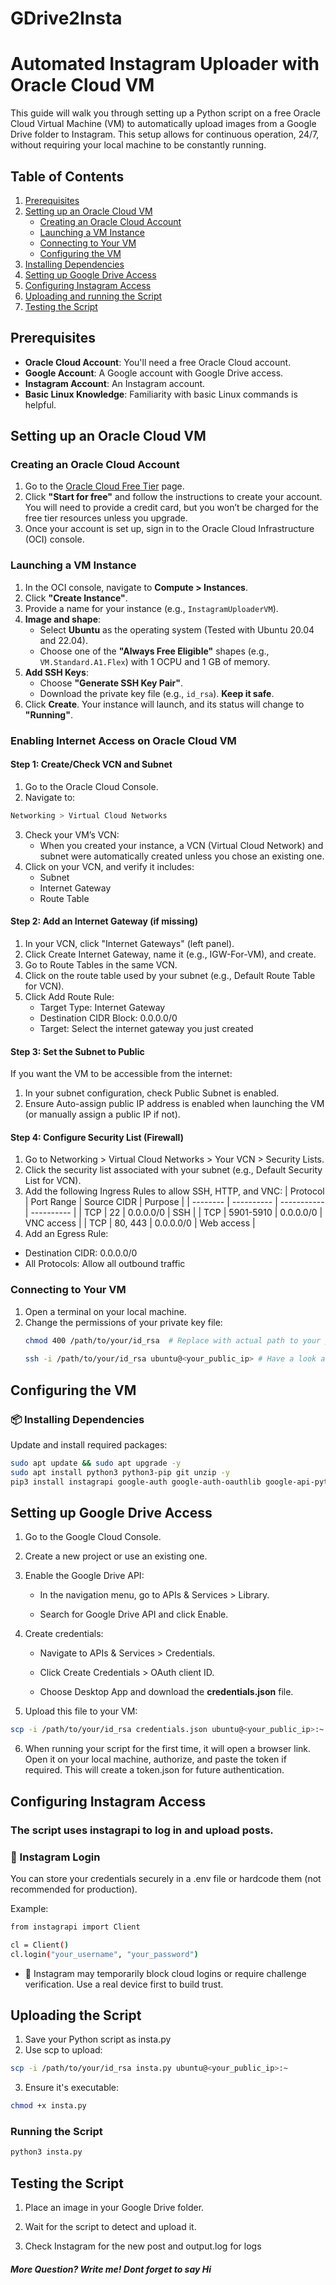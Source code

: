 # GDrive2Insta
# Automated Instagram Uploader with Oracle Cloud VM

This guide will walk you through setting up a Python script on a free Oracle Cloud Virtual Machine (VM) to automatically upload images from a Google Drive folder to Instagram. This setup allows for continuous operation, 24/7, without requiring your local machine to be constantly running.

## Table of Contents

1. [Prerequisites](#prerequisites)
2. [Setting up an Oracle Cloud VM](#setting-up-an-oracle-cloud-vm)
   - [Creating an Oracle Cloud Account](#creating-an-oracle-cloud-account)
   - [Launching a VM Instance](#launching-a-vm-instance)
   - [Connecting to Your VM](#connecting-to-your-vm)
   - [Configuring the VM](#configuring-the-vm)
3. [Installing Dependencies](#installing-dependencies)
4. [Setting up Google Drive Access](#setting-up-google-drive-access)
5. [Configuring Instagram Access](#configuring-instagram-access)
6. [Uploading and running the Script](#uploading-the-script)
7. [Testing the Script](#testing-the-script)


## Prerequisites

- **Oracle Cloud Account**: You'll need a free Oracle Cloud account.
- **Google Account**: A Google account with Google Drive access.
- **Instagram Account**: An Instagram account.
- **Basic Linux Knowledge**: Familiarity with basic Linux commands is helpful.

## Setting up an Oracle Cloud VM

### Creating an Oracle Cloud Account

1. Go to the [Oracle Cloud Free Tier](https://www.oracle.com/cloud/free/) page.
2. Click **"Start for free"** and follow the instructions to create your account. You will need to provide a credit card, but you won’t be charged for the free tier resources unless you upgrade.
3. Once your account is set up, sign in to the Oracle Cloud Infrastructure (OCI) console.

### Launching a VM Instance

1. In the OCI console, navigate to **Compute > Instances**.
2. Click **"Create Instance"**.
3. Provide a name for your instance (e.g., `InstagramUploaderVM`).
4. **Image and shape**:
   - Select **Ubuntu** as the operating system (Tested with Ubuntu 20.04 and 22.04).
   - Choose one of the **"Always Free Eligible"** shapes (e.g., `VM.Standard.A1.Flex`) with 1 OCPU and 1 GB of memory.
5. **Add SSH Keys**:
   - Choose **"Generate SSH Key Pair"**.
   - Download the private key file (e.g., `id_rsa`). **Keep it safe**.
6. Click **Create**. Your instance will launch, and its status will change to **"Running"**.
### Enabling Internet Access on Oracle Cloud VM
#### Step 1: Create/Check VCN and Subnet
1. Go to the Oracle Cloud Console.
2. Navigate to:
```bash
Networking > Virtual Cloud Networks
```
3. Check your VM’s VCN:
   - When you created your instance, a VCN (Virtual Cloud Network) and subnet were automatically created unless you chose an existing one.
4. Click on your VCN, and verify it includes:
   - Subnet
   - Internet Gateway
   - Route Table
#### Step 2: Add an Internet Gateway (if missing)
1. In your VCN, click "Internet Gateways" (left panel).
2. Click Create Internet Gateway, name it (e.g., IGW-For-VM), and create.
3. Go to Route Tables in the same VCN.
4. Click on the route table used by your subnet (e.g., Default Route Table for VCN).
5. Click Add Route Rule:
   - Target Type: Internet Gateway
   - Destination CIDR Block: 0.0.0.0/0
   - Target: Select the internet gateway you just created
#### Step 3: Set the Subnet to Public
If you want the VM to be accessible from the internet:
1. In your subnet configuration, check Public Subnet is enabled.
2. Ensure Auto-assign public IP address is enabled when launching the VM (or manually assign a public IP if not).
#### Step 4: Configure Security List (Firewall)
1. Go to Networking > Virtual Cloud Networks > Your VCN > Security Lists.
2. Click the security list associated with your subnet (e.g., Default Security List for VCN).
3. Add the following Ingress Rules to allow SSH, HTTP, and VNC:
| Protocol | Port Range | Source CIDR | Purpose    |
| -------- | ---------- | ----------- | ---------- |
| TCP      | 22         | 0.0.0.0/0   | SSH        |
| TCP      | 5901-5910  | 0.0.0.0/0   | VNC access |
| TCP      | 80, 443    | 0.0.0.0/0   | Web access |
4. Add an Egress Rule:
- Destination CIDR: 0.0.0.0/0
- All Protocols: Allow all outbound traffic

### Connecting to Your VM

1. Open a terminal on your local machine.
2. Change the permissions of your private key file:
   ```bash
   chmod 400 /path/to/your/id_rsa  # Replace with actual path to your private key
  
   ssh -i /path/to/your/id_rsa ubuntu@<your_public_ip> # Have a look at your VM Networking infos. You will find it.


## Configuring the VM
### 📦 Installing Dependencies

Update and install required packages:
 ```bash
 sudo apt update && sudo apt upgrade -y
 sudo apt install python3 python3-pip git unzip -y 
 pip3 install instagrapi google-auth google-auth-oauthlib google-api-python-client 
 ```
## Setting up Google Drive Access
1. Go to the Google Cloud Console.

2. Create a new project or use an existing one.

3. Enable the Google Drive API:

   - In the navigation menu, go to APIs & Services > Library.

   - Search for Google Drive API and click Enable.

4. Create credentials:
   - Navigate to APIs & Services > Credentials.

   - Click Create Credentials > OAuth client ID.

   - Choose Desktop App and download the **credentials.json** file.

5. Upload this file to your VM:
```bash
scp -i /path/to/your/id_rsa credentials.json ubuntu@<your_public_ip>:~
```
6. When running your script for the first time, it will open a browser link. Open it on your local machine, authorize, and paste the token if required. This will create a token.json for future authentication.

## Configuring Instagram Access
### The script uses instagrapi to log in and upload posts.
### 🔐 Instagram Login
You can store your credentials securely in a .env file or hardcode them (not recommended for production).

Example:
```bash
from instagrapi import Client

cl = Client()
cl.login("your_username", "your_password")
```
- 🛑 Instagram may temporarily block cloud logins or require challenge verification. Use a real device first to build trust.

## Uploading the Script
1. Save your Python script as insta.py
2. Use scp to upload:
```bash
scp -i /path/to/your/id_rsa insta.py ubuntu@<your_public_ip>:~
```
3. Ensure it's executable:
```bash
chmod +x insta.py
```
### Running the Script
```bash
python3 insta.py
```


## Testing the Script
1. Place an image in your Google Drive folder.

2. Wait for the script to detect and upload it.

3. Check Instagram for the new post and output.log for logs






##### More Question? Write me! Dont forget to say Hi
